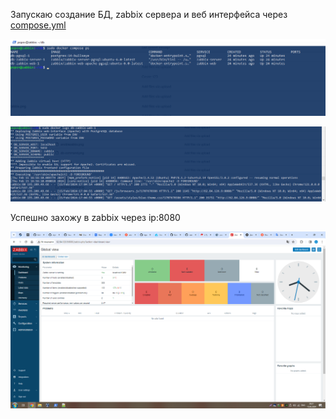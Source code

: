 Запускаю создание БД, zabbix сервера и веб интерфейса через [compose.yml](https://github.com/goldcomru/diplom-sys/blob/main/files/compose.yml)

![image](https://github.com/goldcomru/SysAdmin/blob/main/db/db4.png)
   
![image](https://github.com/goldcomru/SysAdmin/blob/main/db/db5.png)

Успешно захожу в zabbix через ip:8080

![image](https://github.com/goldcomru/SysAdmin/blob/main/db/zabbix-docker.png)         

